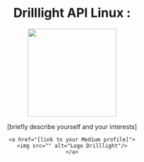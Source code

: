 <div id="header" align="center">
  <h1>Drilllight API Linux : </h1>
  <img src="[insert an image of yourself or something you like]" width="200" />
  <p>[briefly describe yourself and your interests]</p>


    <a href="[link to your Medium profile]">
    <img src="" alt="Logo Drilllight"/>
    </a>
</div>
